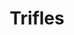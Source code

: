 ---
title: Trifles
year: 1923
opening_date: 1923-12-16
closing_date: 
layout: productions
image:
image_caption:
image_credit:
playbill:
category:
details:
  Theatre: Theatre Jacksonville
cast:
  Zeb Hale: Gordon McCauley
  Miz Hale: Helen Kennedy
  The County Attorney: Joseph Marron
  Sherriff Peters: M. Claude Kennedy
  Miz Peters: Maria May
crew:
  Director: Birsa Shepard
external_links:
---